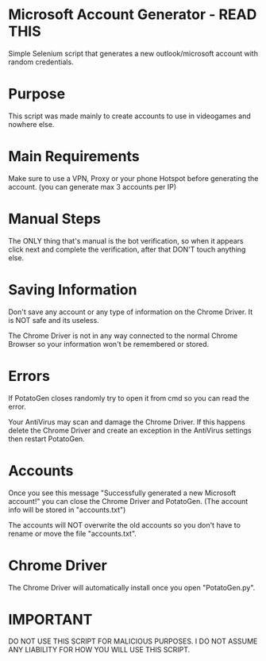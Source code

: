 # Microsoft Account Generator - READ THIS
Simple Selenium script that generates a new outlook/microsoft account with random credentials.

# Purpose
This script was made mainly to create accounts to use in videogames and nowhere else.

# Main Requirements
Make sure to use a VPN, Proxy or your phone Hotspot before generating the account. (you can generate max 3 accounts per IP)

# Manual Steps
The ONLY thing that's manual is the bot verification, so when it appears click next and complete the verification, after that DON'T touch anything else.

# Saving Information
Don't save any account or any type of information on the Chrome Driver. It is NOT safe and its useless.

The Chrome Driver is not in any way connected to the normal Chrome Browser so your information won't be remembered or stored.

# Errors
If PotatoGen closes randomly try to open it from cmd so you can read the error.

Your AntiVirus may scan and damage the Chrome Driver. If this happens delete the Chrome Driver and create an exception in the AntiVirus settings then restart PotatoGen.

# Accounts
Once you see this message "Successfully generated a new Microsoft account!" you can close the Chrome Driver and PotatoGen. (The account info will be stored in "accounts.txt")

The accounts will NOT overwrite the old accounts so you don't have to rename or move the file "accounts.txt".

# Chrome Driver
The Chrome Driver will automatically install once you open "PotatoGen.py".

# IMPORTANT
DO NOT USE THIS SCRIPT FOR MALICIOUS PURPOSES. I DO NOT ASSUME ANY LIABILITY FOR HOW YOU WILL USE THIS SCRIPT.

